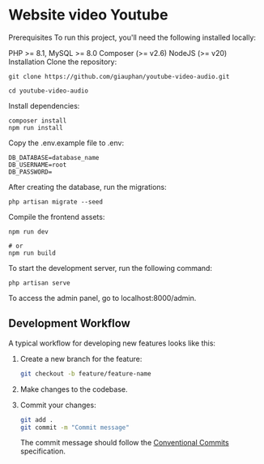# Website video Youtube
Prerequisites
To run this project, you'll need the following installed locally:

PHP >= 8.1, MySQL >= 8.0
Composer (>= v2.6)
NodeJS (>= v20)
Installation
Clone the repository:
```
git clone https://github.com/giauphan/youtube-video-audio.git

cd youtube-video-audio

```

Install dependencies:
```
composer install 
npm run install
```
Copy the .env.example file to .env:

```
DB_DATABASE=database_name 
DB_USERNAME=root
DB_PASSWORD=
```

After creating the database, run the migrations:

```
php artisan migrate --seed
```
Compile the frontend assets:
```
npm run dev

# or
npm run build
```
To start the development server, run the following command:
```
php artisan serve 
```
To access the admin panel, go to localhost:8000/admin.

## Development Workflow

A typical workflow for developing new features looks like this:

1. Create a new branch for the feature:

   ```bash
   git checkout -b feature/feature-name
   ```

2. Make changes to the codebase.
3. Commit your changes:

   ```bash
   git add .
   git commit -m "Commit message"
   ```

   The commit message should follow the [Conventional Commits](https://www.conventionalcommits.org/en/v1.0.0/) specification.

